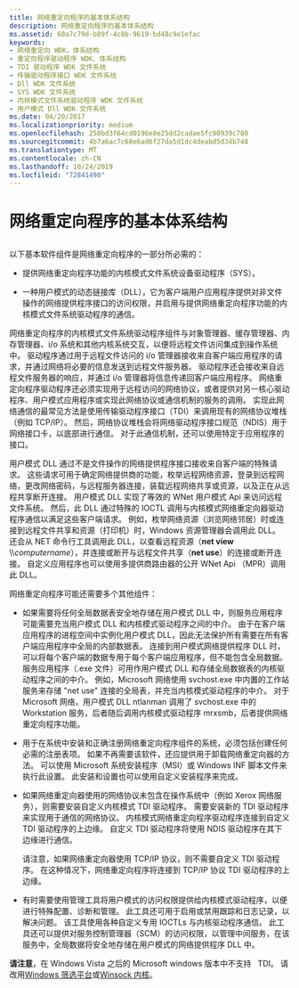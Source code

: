 ```yaml
---
title: 网络重定向程序的基本体系结构
description: 网络重定向程序的基本体系结构
ms.assetid: 60a7c79d-b89f-4c8b-9619-bd48c9e1efac
keywords:
- 网络重定向 WDK，体系结构
- 重定向程序驱动程序 WDK、体系结构
- TDI 驱动程序 WDK 文件系统
- 传输驱动程序接口 WDK 文件系统
- Dll WDK 文件系统
- SYS WDK 文件系统
- 内核模式文件系统驱动程序 WDK 文件系统
- 用户模式 Dll WDK 文件系统
ms.date: 04/20/2017
ms.localizationpriority: medium
ms.openlocfilehash: 250bd3f64cd0196e8e25dd2cadae5fc98939c780
ms.sourcegitcommit: 4b7a6ac7c68e6ad6f27da5d1dc4deabd5d34b748
ms.translationtype: MT
ms.contentlocale: zh-CN
ms.lasthandoff: 10/24/2019
ms.locfileid: "72841490"
---
```

# <a name="basic-architecture-of-a-network-redirector"></a>网络重定向程序的基本体系结构


## <span id="ddk_basic_architecture_of_a_network_redirector_if"></span><span id="DDK_BASIC_ARCHITECTURE_OF_A_NETWORK_REDIRECTOR_IF"></span>


以下基本软件组件是网络重定向程序的一部分所必需的：

-   提供网络重定向程序功能的内核模式文件系统设备驱动程序（SYS）。

-   一种用户模式的动态链接库（DLL），它为客户端用户应用程序提供对非文件操作的网络提供程序接口的访问权限，并启用与提供网络重定向程序功能的内核模式文件系统驱动程序的通信。

网络重定向程序的内核模式文件系统驱动程序组件与对象管理器、缓存管理器、内存管理器、i/o 系统和其他内核系统交互，以便将远程文件访问集成到操作系统中。 驱动程序通过用于远程文件访问的 i/o 管理器接收来自客户端应用程序的请求，并通过网络将必要的信息发送到远程文件服务器。 驱动程序还会接收来自远程文件服务器的响应，并通过 i/o 管理器将信息传递回客户端应用程序。 网络重定向程序驱动程序还必须实现用于远程访问的网络协议，或者提供对另一核心驱动程序、用户模式应用程序或实现此网络协议或通信机制的服务的调用。 实现此网络通信的最常见方法是使用传输驱动程序接口（TDI）来调用现有的网络协议堆栈（例如 TCP/IP）。 然后，网络协议堆栈会将网络驱动程序接口规范（NDIS）用于网络接口卡，以底部进行通信。 对于此通信机制，还可以使用特定于应用程序的接口。

用户模式 DLL 通过不是文件操作的网络提供程序接口接收来自客户端的特殊请求。 这些请求可用于确定网络提供商的功能，枚举远程网络资源，登录到远程网络，更改网络密码，与远程服务器连接，装载远程网络共享或资源，以及正在从远程共享断开连接。 用户模式 DLL 实现了等效的 WNet 用户模式 Api 来访问远程文件系统。 然后，此 DLL 通过特殊的 IOCTL 调用与内核模式网络重定向器驱动程序通信以满足这些客户端请求。 例如，枚举网络资源（浏览网络邻居）时或连接到远程文件共享和资源（打印机）时，Windows 资源管理器会调用此 DLL。 还会从 NET 命令行工具调用此 DLL，以查看远程资源（**net view** \\\\*computername*），并连接或断开与远程文件共享（**net use**）的连接或断开连接。 自定义应用程序也可以使用多提供商路由器的公开 WNet Api （MPR）调用此 DLL。

网络重定向程序可能还需要多个其他组件：

-   如果需要将任何全局数据表安全地存储在用户模式 DLL 中，则服务应用程序可能需要充当用户模式 DLL 和内核模式驱动程序之间的中介。 由于在客户端应用程序的进程空间中实例化用户模式 DLL，因此无法保护所有需要在所有客户端应用程序中全局的内部数据表。 连接到用户模式网络提供程序 DLL 时，可以将每个客户端的数据专用于每个客户端应用程序，但不能包含全局数据。 服务应用程序（.exe 文件）可用作用户模式 DLL 和存储全局数据表的内核驱动程序之间的中介。 例如，Microsoft 网络使用 svchost.exe 中内置的工作站服务来存储 "net use" 连接的全局表，并充当内核模式驱动程序的中介。 对于 Microsoft 网络，用户模式 DLL ntlanman 调用了 svchost.exe 中的 Workstation 服务，后者随后调用内核模式驱动程序 mrxsmb，后者提供网络重定向程序功能。

-   用于在系统中安装和正确注册网络重定向程序组件的系统，必须包括创建任何必需的注册表项。 如果不再需要该软件，还应提供用于卸载网络重定向器的方法。 可以使用 Microsoft 系统安装程序（MSI）或 Windows INF 脚本文件来执行此设置。 此安装和设置也可以使用自定义安装程序来完成。

-   如果网络重定向器使用的网络协议未包含在操作系统中（例如 Xerox 网络服务），则需要安装自定义内核模式 TDI 驱动程序。 需要安装新的 TDI 驱动程序来实现用于通信的网络协议。 内核模式网络重定向程序驱动程序连接到自定义 TDI 驱动程序的上边缘。 自定义 TDI 驱动程序将使用 NDIS 驱动程序在其下边缘进行通信。

    请注意，如果网络重定向器使用 TCP/IP 协议，则不需要自定义 TDI 驱动程序。 在这种情况下，网络重定向程序将连接到 TCP/IP 协议 TDI 驱动程序的上边缘。

-   有时需要使用管理工具将用户模式的访问权限提供给内核模式驱动程序，以便进行特殊配置、诊断和管理。 此工具还可用于启用或禁用跟踪和日志记录，以解决问题。 该工具使用各种自定义专用 IOCTLs 与内核驱动程序通信。 此工具还可以提供对服务控制管理器（SCM）的访问权限，以管理中间服务，在该服务中，全局数据将安全地存储在用户模式的网络提供程序 DLL 中。

**请注意**，在 Windows Vista 之后的 Microsoft windows 版本中不支持   TDI。 请改用[Windows 筛选平台](https://docs.microsoft.com/windows-hardware/drivers/network/windows-filtering-platform-callout-drivers2)或[Winsock 内核](https://docs.microsoft.com/windows-hardware/drivers/ddi/_netvista/)。

 

 

 




